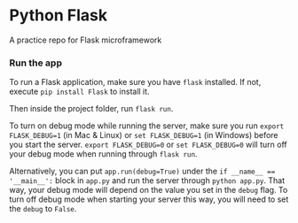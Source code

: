 # Python Flask

A practice repo for Flask microframework

### Run the app

To run a Flask application, make sure you have `flask` installed. If not, execute `pip install Flask` to install it.

Then inside the project folder, run `flask run`.

To turn on debug mode while running the server, make sure you run `export FLASK_DEBUG=1` (in Mac & Linux) or `set FLASK_DEBUG=1` (in Windows) before you start the server. `export FLASK_DEBUG=0` or `set FLASK_DEBUG=0` will turn off your debug mode when running through `flask run`.

Alternatively, you can put `app.run(debug=True)` under the `if __name__ == '__main__':` block in `app.py` and run the server through `python app.py`. That way, your debug mode will depend on the value you set in the `debug` flag. To turn off debug mode when starting your server this way, you will need to set the `debug` to `False`.
